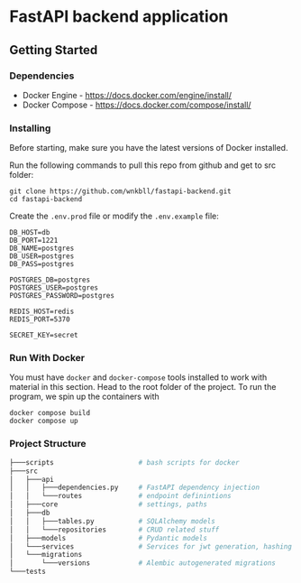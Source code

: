 # FastAPI backend application

## Getting Started

### Dependencies
* Docker Engine - https://docs.docker.com/engine/install/
* Docker Compose - https://docs.docker.com/compose/install/

### Installing
Before starting, make sure you have the latest versions of Docker installed.

Run the following commands to pull this repo from github and get to src folder:
```
git clone https://github.com/wnkbll/fastapi-backend.git
cd fastapi-backend
```
Create the ```.env.prod``` file or modify the ```.env.example``` file:
```
DB_HOST=db
DB_PORT=1221
DB_NAME=postgres
DB_USER=postgres
DB_PASS=postgres

POSTGRES_DB=postgres
POSTGRES_USER=postgres
POSTGRES_PASSWORD=postgres

REDIS_HOST=redis
REDIS_PORT=5370

SECRET_KEY=secret
```

### Run With Docker
You must have ```docker``` and ```docker-compose``` tools installed to work with material in this section.
Head to the root folder of the project.
To run the program, we spin up the containers with
```
docker compose build
docker compose up
```

### Project Structure
```bash
├───scripts                     # bash scripts for docker
├───src
│   ├───api
│   │   ├───dependencies.py     # FastAPI dependency injection 
│   │   └───routes              # endpoint definintions
│   ├───core                    # settings, paths
│   ├───db
│   │   ├───tables.py           # SQLAlchemy models
│   │   └───repositories        # CRUD related stuff
│   ├───models                  # Pydantic models
│   └───services                # Services for jwt generation, hashing passwords, etc.
│   └───migrations              
│       └───versions            # Alembic autogenerated migrations
└───tests
```
